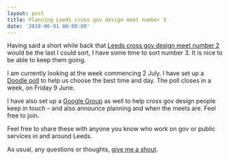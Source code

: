 ```yaml
---
layout: post
title: Planning Leeds cross gov design meet number 3
date: '2018-06-01 08:00:00'
---
```

Having said a short while back that [Leeds cross gov design meet number 2](/leeds-cross-gov-meet-number-2-done/) would be the last I could sort, I have some time to sort number 3. It is nice to be able to keep them going.

I am currently looking at the week commencing 2 July. I have set up a [Doodle poll](https://doodle.com/poll/6yfczgr6w86afbhs) to help us choose the best time and day. The poll closes in a week, on Friday 9 June.

I have also set up a [Google Group](https://groups.google.com/forum/#!forum/leeds-gov-design) as well to help cross gov design people keep in touch – and also announce planning and when the meets are. Feel free to join.

Feel free to share these with anyone you know who work on gov or public services in and around Leeds.

As usual, any questions or thoughts, [give me a shout](/contact).
